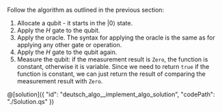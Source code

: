 Follow the algorithm as outlined in the previous section:

1. Allocate a qubit - it starts in the $|0\rangle$ state.
2. Apply the $H$ gate to the qubit.
3. Apply the oracle. The syntax for applying the oracle is the same as for applying any other gate or operation.
4. Apply the $H$ gate to the qubit again.
5. Measure the qubit: if the measurement result is `Zero`, the function is constant, otherwise it is variable.
Since we need to return `true` if the function is constant, we can just return the result of comparing the measurement result with `Zero`.

@[solution]({
    "id": "deutsch_algo__implement_algo_solution",
    "codePath": "./Solution.qs"
})
